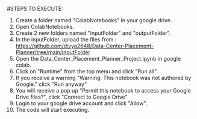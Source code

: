 #STEPS TO EXECUTE:

  1. Create a folder named "ColabNotebooks" in your google drive.
  2. Open ColabNotebooks.
  3. Create 2 new folders named "inputFolder" and "outputFolder".
  4. In the inputFolder, upload the files from : https://github.com/divya2648/Data-Center-Placement-Planner/tree/main/inputFolder
  5. Open the Data_Center_Placement_Planner_Project.ipynb in google colab.
  6. Click on "Runtime" from the top menu and click "Run all".
  7. If you receive a warning "Warning: This notebook was not authored by Google." click "Run anyway"
  8. You will receive a pop up "Permit this notebook to access your Google Drive files?", click "Connect to Google Drive"
  9. Login to your google drive account and click "Allow".
  10. The code will start executing.
